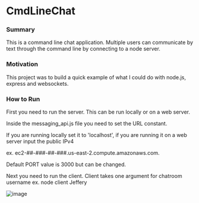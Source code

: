 # CmdLineChat

### Summary

This is a command line chat application. Multiple users can communicate by text through the command line by connecting to a node server.

### Motivation

This project was to build a quick example of what I could do with node.js, express and websockets.

### How to Run

First you need to run the server. This can be run locally or on a web server.

Inside the messaging_api.js file you need to set the URL constant. 

If you are running locally set it to 'localhost', if you are running it on a web server input the public IPv4 

ex. ec2-##-###-##-###.us-east-2.compute.amazonaws.com.

Default PORT value is 3000 but can be changed.

Next you need to run the client. Client takes one argument for chatroom username
ex. node client Jeffery

![image](https://user-images.githubusercontent.com/39596241/128610920-15d343e7-c8e8-40d6-b8af-1e3a5c855caa.png)


